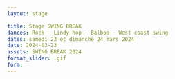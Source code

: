 ```yaml
---
layout: stage

title: Stage SWING BREAK
dances: Rock - Lindy hop - Balboa - West coast swing
dates: samedi 23 et dimanche 24 mars 2024
date: 2024-03-23
assets: SWING BREAK 2024
format_slider: .gif
form:
---
```

